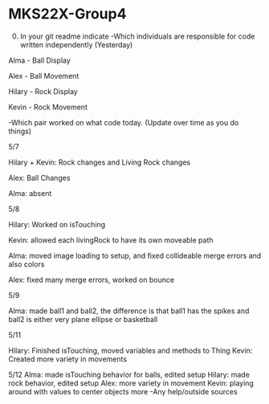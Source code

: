 # MKS22X-Group4
0. In your git readme indicate
-Which individuals are responsible for code written independently (Yesterday)

Alma - Ball Display

Alex - Ball Movement

Hilary - Rock Display

Kevin  - Rock Movement


-Which pair worked on what code today. (Update over time as you do things)

5/7

Hilary + Kevin: Rock changes and Living Rock changes

Alex: Ball Changes

Alma: absent

5/8

Hilary: Worked on isTouching

Kevin: allowed each livingRock to have its own moveable path

Alma: moved image loading to setup, and fixed collideable merge errors and also colors

Alex: fixed many merge errors, worked on bounce

5/9

Alma: made ball1 and ball2, the difference is that ball1 has the spikes and ball2 is
either very plane ellipse or basketball

5/11

Hilary: Finished isTouching, moved variables and methods to Thing
Kevin: Created more variety in movements

5/12
Alma: made isTouching behavior for balls, edited setup
Hilary: made rock behavior, edited setup
Alex: more variety in movement
Kevin: playing around with values to center objects more
-Any help/outside sources
